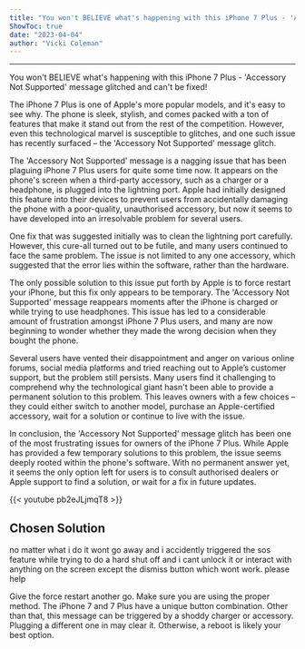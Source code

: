 ```yaml
---
title: "You won't BELIEVE what's happening with this iPhone 7 Plus - 'Accessory Not Supported' message glitched and can't be fixed!"
ShowToc: true 
date: "2023-04-04"
author: "Vicki Coleman"
---
```

*****
You won't BELIEVE what's happening with this iPhone 7 Plus - 'Accessory Not Supported' message glitched and can't be fixed!

The iPhone 7 Plus is one of Apple's more popular models, and it's easy to see why. The phone is sleek, stylish, and comes packed with a ton of features that make it stand out from the rest of the competition. However, even this technological marvel is susceptible to glitches, and one such issue has recently surfaced – the 'Accessory Not Supported' message glitch.

The 'Accessory Not Supported' message is a nagging issue that has been plaguing iPhone 7 Plus users for quite some time now. It appears on the phone's screen when a third-party accessory, such as a charger or a headphone, is plugged into the lightning port. Apple had initially designed this feature into their devices to prevent users from accidentally damaging the phone with a poor-quality, unauthorised accessory, but now it seems to have developed into an irresolvable problem for several users.

One fix that was suggested initially was to clean the lightning port carefully. However, this cure-all turned out to be futile, and many users continued to face the same problem. The issue is not limited to any one accessory, which suggested that the error lies within the software, rather than the hardware.

The only possible solution to this issue put forth by Apple is to force restart your iPhone, but this fix only appears to be temporary. The 'Accessory Not Supported' message reappears moments after the iPhone is charged or while trying to use headphones. This issue has led to a considerable amount of frustration amongst iPhone 7 Plus users, and many are now beginning to wonder whether they made the wrong decision when they bought the phone.

Several users have vented their disappointment and anger on various online forums, social media platforms and tried reaching out to Apple’s customer support, but the problem still persists. Many users find it challenging to comprehend why the technological giant hasn't been able to provide a permanent solution to this problem. This leaves owners with a few choices – they could either switch to another model, purchase an Apple-certified accessory, wait for a solution or continue to live with the issue.

In conclusion, the 'Accessory Not Supported' message glitch has been one of the most frustrating issues for owners of the iPhone 7 Plus. While Apple has provided a few temporary solutions to this problem, the issue seems deeply rooted within the phone's software. With no permanent answer yet, it seems the only option left for users is to consult authorised dealers or Apple support to find a solution, or wait for a fix in future updates.

{{< youtube pb2eJLjmqT8 >}} 



## Chosen Solution
 no matter what i do it wont go away and i accidently triggered the sos feature while trying to do a hard shut off and i cant unlock it or interact with anything on the screen except the dismiss button which wont work. please help

 Give the force restart another go. Make sure you are using the proper method. The iPhone 7 and 7 Plus have a unique button combination.
Other than that, this message can be triggered by a shoddy charger or accessory. Plugging a different one in may clear it. Otherwise, a reboot is likely your best option.




